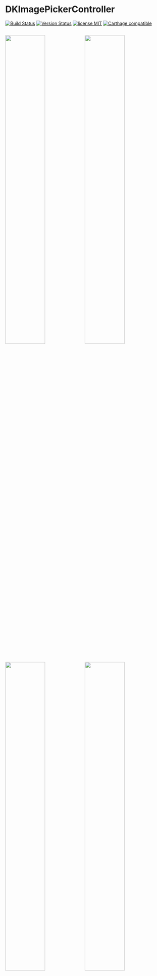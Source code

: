 DKImagePickerController
=======================

 [![Build Status](https://secure.travis-ci.org/zhangao0086/DKImagePickerController.svg)](http://travis-ci.org/zhangao0086/DKImagePickerController) [![Version Status](http://img.shields.io/cocoapods/v/DKImagePickerController.png)][docsLink] [![license MIT](http://img.shields.io/badge/license-MIT-orange.png)][mitLink] [![Carthage compatible](https://img.shields.io/badge/Carthage-compatible-4BC51D.svg?style=flat)](https://github.com/Carthage/Carthage)

<img width="50%" height="50%" src="https://raw.githubusercontent.com/zhangao0086/DKImagePickerController/develop/Screenshot1.png" /><img width="50%" height="50%" src="https://raw.githubusercontent.com/zhangao0086/DKImagePickerController/develop/Screenshot2.png" />
---
<img width="50%" height="50%" src="https://raw.githubusercontent.com/zhangao0086/DKImagePickerController/develop/Screenshot3.png" /><img width="50%" height="50%" src="https://raw.githubusercontent.com/zhangao0086/DKImagePickerController/develop/Screenshot4.png" />
---
<img width="50%" height="50%" src="https://raw.githubusercontent.com/zhangao0086/DKImagePickerController/develop/Screenshot5.png" /><img width="50%" height="50%" src="https://raw.githubusercontent.com/zhangao0086/DKImagePickerController/develop/Screenshot6.png" />
---

## Description
It's a Facebook style Image Picker Controller by Swift. It uses [DKCamera][DKCamera] instead of `UIImagePickerController` since the latter cannot be Integrated into another container, and it will raise a warning `Snapshotting ... or snapshot after screen updates.` in **iOS 8**.

### Features
* Supports both single and multiple selection.
* Supports filtering albums and sorting by type.
* Supports landscape and iPad and orientation switching.
* Supports iCloud.
* Supports UIAppearance.
* Supports custom camera.
* Supports custom UICollectionViewLayout.
* Supports footer view.

## Requirements
* iOS 8.0+
* ARC
* Swift 3 and Xcode 8

## Installation
#### iOS 8 and newer
DKImagePickerController is available on CocoaPods. Simply add the following line to your podfile:

```ruby
# For latest release in cocoapods
pod 'DKImagePickerController'


```

#### iOS 7.x

> The 3.x aren't supported before iOS 8. If you want to support iOS 7, you can look at the [2.4.3](https://github.com/zhangao0086/DKImagePickerController/tree/2.4.3) branch that uses `ALAssetsLibrary` instead of using `Photos`.

> To use Swift libraries on apps that support iOS 7, you must manually copy the files into your application project.
[CocoaPods only supports Swift on OS X 10.9 and newer, and iOS 8 and newer.](https://github.com/CocoaPods/blog.cocoapods.org/commit/6933ae5ccfc1e0b39dd23f4ec67d7a083975836d)

#### Swift 2.2
> For Swift 2.2, use version <= 3.3.4

#### Swift 2.3
> For Swift 2.3, use version = 3.3.5

## Getting Started
#### Initialization and presentation
```swift

let pickerController = DKImagePickerController()

pickerController.didSelectAssets = { (assets: [DKAsset]) in
    print("didSelectAssets")
    print(assets)
}

self.presentViewController(pickerController, animated: true) {}

````

#### Customizing

```swift
/// Forces selection of tapped image immediatly.
public var singleSelect = false
    
/// The maximum count of assets which the user will be able to select.
public var maxSelectableCount = 999

/// Set the defaultAssetGroup to specify which album is the default asset group.
public var defaultAssetGroup: PHAssetCollectionSubtype?

/// The types of PHAssetCollection to display in the picker.
public var assetGroupTypes: [PHAssetCollectionSubtype] = [
    .SmartAlbumUserLibrary,
    .SmartAlbumFavorites,
    .AlbumRegular
    ]

/// Set the showsEmptyAlbums to specify whether or not the empty albums is shown in the picker.
public var showsEmptyAlbums = true

/// The type of picker interface to be displayed by the controller.
public var assetType: DKImagePickerControllerAssetType = .AllAssets

/// The predicate applies to images only.
public var imageFetchPredicate: NSPredicate?

/// The predicate applies to videos only.
public var videoFetchPredicate: NSPredicate?

/// If sourceType is Camera will cause the assetType & maxSelectableCount & allowMultipleTypes & defaultSelectedAssets to be ignored.
public var sourceType: DKImagePickerControllerSourceType = .Both

/// Whether allows to select photos and videos at the same time.
public var allowMultipleTypes = true

/// If YES, and the requested image is not stored on the local device, the Picker downloads the image from iCloud.
public var autoDownloadWhenAssetIsInCloud = true

/// Determines whether or not the rotation is enabled.
public var allowsLandscape = false

/// The callback block is executed when user pressed the cancel button.
public var didCancel: (() -> Void)?
public var showsCancelButton = false

/// The callback block is executed when user pressed the select button.
public var didSelectAssets: ((assets: [DKAsset]) -> Void)?

/// It will have selected the specific assets.
public var defaultSelectedAssets: [DKAsset]?

```

##### Exporting to file
```swift
/**
    Writes the image in the receiver to the file specified by a given path.
*/
public func writeImageToFile(path: String, completeBlock: (success: Bool) -> Void)

/**
    Writes the AV in the receiver to the file specified by a given path.

    - parameter presetName:    An NSString specifying the name of the preset template for the export. See AVAssetExportPresetXXX.
*/
public func writeAVToFile(path: String, presetName: String, completeBlock: (success: Bool) -> Void)

```

##### Customize Navigation Bar
You can easily customize the appearance of navigation bar using the appearance proxy.
```swift
UINavigationBar.appearance().titleTextAttributes = [
    NSFontAttributeName : UIFont(name: "Optima-BoldItalic", size: 21)!,
    NSForegroundColorAttributeName : UIColor.redColor()
]
```
<img width="50%" height="50%" src="https://raw.githubusercontent.com/zhangao0086/DKImagePickerController/develop/Screenshot9.png" />

#### Hides camera

```swift
pickerController.sourceType = .Photo
```
<img width="50%" height="50%" src="https://raw.githubusercontent.com/zhangao0086/DKImagePickerController/develop/Screenshot10.png" />

#### Quickly take a picture

```swift
pickerController.sourceType = .Camera
```
<img width="50%" height="50%" src="https://raw.githubusercontent.com/zhangao0086/DKImagePickerController/develop/Exhibit1.gif" />

##### Customize footer view and UI color
<img width="50%" height="50%" src="https://raw.githubusercontent.com/zhangao0086/DKImagePickerController/develop/Screenshot11.png" />

#### Create a custom camera

You can give a class that implements the `DKImagePickerControllerUIDelegate` protocol to customize camera.  
The following code uses a `UIImagePickerController`:
```swift
public class CustomUIDelegate: DKImagePickerControllerDefaultUIDelegate, UIImagePickerControllerDelegate, UINavigationControllerDelegate {
    
    var didCancel: (() -> Void)?
    var didFinishCapturingImage: ((image: UIImage) -> Void)?
    var didFinishCapturingVideo: ((videoURL: NSURL) -> Void)?
    
    public override func imagePickerControllerCreateCamera(imagePickerController: DKImagePickerController,
                                                           didCancel: (() -> Void),
                                                           didFinishCapturingImage: ((image: UIImage) -> Void),
                                                           didFinishCapturingVideo: ((videoURL: NSURL) -> Void)
                                                           ) -> UIViewController {
        self.didCancel = didCancel
        self.didFinishCapturingImage = didFinishCapturingImage
        self.didFinishCapturingVideo = didFinishCapturingVideo
        
        let picker = UIImagePickerController()
        picker.delegate = self
        picker.sourceType = .Camera
        picker.mediaTypes = [kUTTypeImage as String, kUTTypeMovie as String]
        
        return picker
    }
    
    // MARK: - UIImagePickerControllerDelegate methods
    
    public func imagePickerController(picker: UIImagePickerController, didFinishPickingMediaWithInfo info: [String : AnyObject]) {
        let mediaType = info[UIImagePickerControllerMediaType] as! String
        
        if mediaType == kUTTypeImage as String {
            let image = info[UIImagePickerControllerOriginalImage] as! UIImage
            self.didFinishCapturingImage?(image: image)
        } else if mediaType == kUTTypeMovie as String {
            let videoURL = info[UIImagePickerControllerMediaURL] as! NSURL
            self.didFinishCapturingVideo?(videoURL: videoURL)
        }
    }
    
    public func imagePickerControllerDidCancel(picker: UIImagePickerController) {
        self.didCancel?()
    }
    
}
```

## How to use in Objective-C

#### If you use [CocoaPods](http://cocoapods.org/)

* Adding the following two lines into your `Podfile`:

    ```ruby
    pod 'DKImagePickerController'
    use_frameworks!
    ```
* Importing it into your Objective-C file: 

    ```objective-c
    #import <DKImagePickerController/DKImagePickerController-Swift.h>
    ```

#### If you use it directly in your project

> See also:[Swift and Objective-C in the Same Project](https://developer.apple.com/library/ios/documentation/Swift/Conceptual/BuildingCocoaApps/MixandMatch.html)

* Drag and drop the [DKCamera][DKCamera] and `DKImageManager` and `DKImagePickerController` to your project
* Importing it into your Objective-C file: 

    ```objective-c
    #import "YourProductModuleName-Swift.h"
    ```

---
then you can:

```objective-c
DKImagePickerController *pickerController = [DKImagePickerController new];
pickerController.assetType = DKImagePickerControllerAssetTypeAllAssets;
pickerController.showsCancelButton = NO;
pickerController.showsEmptyAlbums = YES;
pickerController.allowMultipleTypes = YES;
pickerController.defaultSelectedAssets = @[];
pickerController.sourceType = DKImagePickerControllerSourceTypeBoth;
//  pickerController.assetGroupTypes    // unavailable
//  pickerController.defaultAssetGroup  // unavailable

 [pickerController setDidSelectAssets:^(NSArray * __nonnull assets) {
     NSLog(@"didSelectAssets");
 }];
 
 [self presentViewController:pickerController animated:YES completion:nil];
```

## Localization
It has been supported languages so far:

* en.lproj
* zh-Hans.lproj
* hu.lproj
* ru.lproj
* es.lproj
* tr.lproj
* de.lproj
* ur.lproj

If you want to add new language, pull request or issue!

---
You can merge your branch into the `develop` branch. Any Pull Requests to be welcome!!!

## Change Log

## [3.4.0](https://github.com/zhangao0086/DKImagePickerController/tree/3.4.0) (2016-09-18)

[Full Changelog](https://github.com/zhangao0086/DKImagePickerController/compare/3.3.4...3.4.0)

- Migrating to swift3

## [3.3.3](https://github.com/zhangao0086/DKImagePickerController/tree/3.3.3) (2016-08-08)

[Full Changelog](https://github.com/zhangao0086/DKImagePickerController/compare/3.3.2...3.3.3)

- Added Carthage support

- Added Urdu lozalization

- Added German localization

- Added `deselectAssetAtIndex` and `deselectAsset`.

- Added `deselectAllAssets`.

- Fixed an issue may cause `takePicture` is incorrect.

- If a camera is not available, don't pops-up "Max photos limit reached".

- The `didCancel` and `didSelectAssets` are executed after completion.

- Updated DKImagePickerControllerDefaultUIDelegate interface.

- Rename `unselectedImage` to `deselectImage`.

- Rename `selectedImage` to `selectImage`. 

- Replace tags with spaces.

> [More logs...](https://github.com/zhangao0086/DKImagePickerController/blob/develop/CHANGELOG.md)

## Special Thanks
Big thanks to all the [contributors][contributors] so far!

## License
DKImagePickerController is released under the MIT license. See LICENSE for details.

[docsLink]:http://cocoadocs.org/docsets/DKImagePickerController
[mitLink]:http://opensource.org/licenses/MIT
[DKCamera]:https://github.com/zhangao0086/DKCamera
[contributors]:https://github.com/zhangao0086/DKImagePickerController/graphs/contributors

